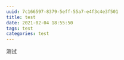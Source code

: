 ```yaml
---
uuid: 7c166597-8379-5eff-55a7-e4f3c4e3f501
title: test
date: 2021-02-04 18:55:50
tags: test
categories: test
---
```

测试
